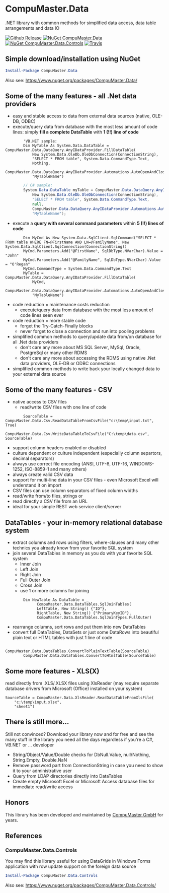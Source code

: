 # CompuMaster.Data
.NET library with common methods for simplified data access, data table arrangements and data IO

[![Github Release](https://img.shields.io/github/release/CompuMasterGmbH/CompuMaster.Data.svg?maxAge=2592000&label=GitHub%20Release)](https://github.com/CompuMasterGmbH/CompuMaster.Data/releases) 
[![NuGet CompuMaster.Data](https://img.shields.io/nuget/v/CompuMaster.Data.svg?maxAge=2592000&label=NuGet%20CM.Data)](https://www.nuget.org/packages/CompuMaster.Data/) 
[![NuGet CompuMaster.Data.Controls](https://img.shields.io/nuget/v/CompuMaster.Data.Controls.svg?maxAge=2592000&label=NuGet%20CM.Data.Controls)](https://www.nuget.org/packages/CompuMaster.Data.Controls) [![Travis](https://img.shields.io/travis/CompuMasterGmbH/CompuMaster.Data.svg?maxAge=2592000&label=Build%20with%20Mono)](https://travis-ci.org/CompuMasterGmbH/CompuMaster.Data/)





## Simple download/installation using NuGet
```powershell
Install-Package CompuMaster.Data
```
Also see: https://www.nuget.org/packages/CompuMaster.Data/

## Some of the many features - all .Net data providers
* easy and stable access to data from external data sources (native, OLE-DB, ODBC) 
* execute/query data from database with the most less amount of code lines: simply **fill a complete DataTable** with **1 (!!) line of code**
```vb.net
        'VB.NET sample:
        Dim MyTable As System.Data.DataTable = CompuMaster.Data.DataQuery.AnyIDataProvider.FillDataTable(
            New System.Data.OleDb.OleDbConnection(ConnectionString),
            "SELECT * FROM table", System.Data.CommandType.Text,
            Nothing,
            CompuMaster.Data.DataQuery.AnyIDataProvider.Automations.AutoOpenAndCloseAndDisposeConnection,
            "MyTableName")
```
```C#
        // C# sample: 
        System.Data.DataTable myTable = CompuMaster.Data.DataQuery.AnyIDataProvider.FillDataTable(
            New System.Data.OleDb.OleDbConnection(ConnectionString),
            "SELECT * FROM table", System.Data.CommandType.Text,
            null,
            CompuMaster.Data.DataQuery.AnyIDataProvider.Automations.AutoOpenAndCloseAndDisposeConnection,
            "MyTableName");
```
* execute a **query with several command parameters** within **5 (!!) lines of code**
```vb.net
        Dim MyCmd As New System.Data.SqlClient.SqlCommand("SELECT * FROM table WHERE FN=@FirstName AND LN=@FamilyName", New System.Data.SqlClient.SqlConnection(ConnectionString))
        MyCmd.Parameters.Add("@FirstName", SqlDbType.NVarChar).Value = "John"
        MyCmd.Parameters.Add("@FamilyName", SqlDbType.NVarChar).Value = "O'Regan"
        MyCmd.CommandType = System.Data.CommandType.Text
        MyTable = CompuMaster.Data.DataQuery.AnyIDataProvider.FillDataTable(
            MyCmd,
            CompuMaster.Data.DataQuery.AnyIDataProvider.Automations.AutoOpenAndCloseAndDisposeConnection,
            "MyTableName")
```
* code reduction = maintenance costs reduction
  * execute/query data from database with the most less amount of code lines seen ever
* code reduction = more stable code
  * forget the Try-Catch-Finally blocks
  * never forget to close a connection and run into pooling problems
* simplified common methods to query/update data from/on database for all .Net data providers
  * don't care any more about MS SQL Server, MySql, Oracle, PostgreSql or many other RDMS
  * don't care any more about accessing the RDMS using native .Net data providers, OLE-DB or ODBC connections
* simplified common methods to write back your locally changed data to your external data source

## Some of the many features - CSV
* native access to CSV files
  * read/write CSV files with one line of code
```vb.net
        SourceTable = CompuMaster.Data.Csv.ReadDataTableFromCsvFile("c:\temp\input.txt", True)
        CompuMaster.Data.Csv.WriteDataTableToCsvFile("C:\temp\data.csv", SourceTable)
```
  * support column headers enabled or disabled
  * culture dependent or culture independent (especially column separtors, decimal separators)
  * always use correct file encoding (ANSI, UTF-8, UTF-16, WINDOWS-1252, ISO-8859-1 and many others)
  * always create valid CSV data
  * support for multi-line data in your CSV files - even Microsoft Excel will understand it on import
* CSV files can use column separators of fixed column widths
* read/write from/to files, strings or 
* read directly a CSV file from an URL
* ideal for your simple REST web service client/server

## DataTables - your in-memory relational database system
* extract columns and rows using filters, where-clauses and many other technics you already know from your favorite SQL system
* join several DataTables in memory as you do with your favorite SQL system
  * Inner Join
  * Left Join
  * Right Join
  * Full Outer Join
  * Cross Join
  * use 1 or more columns for joining
```vb.net
        Dim NewTable As DataTable = _
              CompuMaster.Data.DataTables.SqlJoinTables( 
              LeftTable, New String() {"ID"}, 
              RightTable, New String() {"PrimaryKeyID"}, 
              CompuMaster.Data.DataTables.SqlJoinTypes.FullOuter)
```          
* rearrange columns, sort rows and put them into new DataTables
* convert full DataTables, DataSets or just some DataRows into beautiful plain text or HTML tables with just 1 line of code
```vb.net
        CompuMaster.Data.DataTables.ConvertToPlainTextTable(SourceTable)
        CompuMaster.Data.DataTables.ConvertToHtmlTable(SourceTable)
```

## Some more features - XLS(X)
read directly from .XLS/.XLSX files using XlsReader (may require separate database drivers from Microsoft (Office) installed on your system)
```vb.net
SourceTable = CompuMaster.Data.XlsReader.ReadDataTableFromXlsFile( 
    "c:\temp\input.xlsx", 
    "sheet1")
```

## There is still more...
Still not convinced? Download your library now and for free and see the many stuff in the library you need all the days regardless if you're a C#, VB.NET or ... developer

* String/Object/Value/Double checks for DbNull.Value, null/Nothing, String.Empty, Double.NaN
* Remove password part from ConnectionString in case you need to show it to your administrative user
* Query from LDAP directories directly into DataTables
* Create empty Microsoft Excel or Microsoft Access database files for immediate read/write access

## Honors
This library has been developed and maintained by [CompuMaster GmbH](http://www.compumaster.de/) for years.

## References

### CompuMaster.Data.Controls
You may find this library useful for using DataGrids in Windows Forms application with row update support on the foreign data source

```powershell
Install-Package CompuMaster.Data.Controls
```

Also see: https://www.nuget.org/packages/CompuMaster.Data.Controls/
